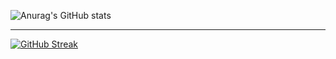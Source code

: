 

![Anurag's GitHub stats](https://github-readme-stats.vercel.app/api?username=archely&show_icons=true&theme=darcula)
<br>
<hr>

[![GitHub Streak](https://github-readme-streak-stats.herokuapp.com/?user=archely)](https://git.io/streak-stats)


